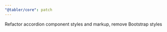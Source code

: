 ```yaml
---
"@tabler/core": patch
---
```


Refactor accordion component styles and markup, remove Bootstrap styles
